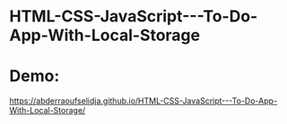 # HTML-CSS-JavaScript---To-Do-App-With-Local-Storage

# Demo:

https://abderraoufselidja.github.io/HTML-CSS-JavaScript---To-Do-App-With-Local-Storage/
